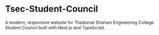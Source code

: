 # Tsec-Student-Council
A modern, responsive website for Thadomal Shahani Engineering College Student Council built with Next.js and TypeScript.
